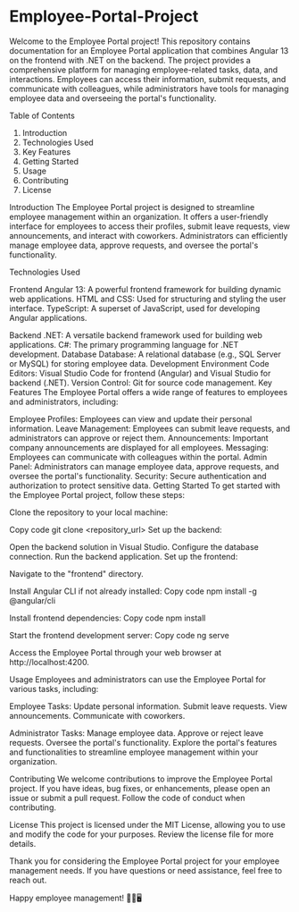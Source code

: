 # Employee-Portal-Project

Welcome to the Employee Portal project! This repository contains documentation for an Employee Portal application that combines Angular 13 on the frontend with .NET on the backend. The project provides a comprehensive platform for managing employee-related tasks, data, and interactions. Employees can access their information, submit requests, and communicate with colleagues, while administrators have tools for managing employee data and overseeing the portal's functionality.

Table of Contents

1. Introduction
2. Technologies Used
3. Key Features
4. Getting Started
5. Usage
6. Contributing
7. License
   
Introduction
The Employee Portal project is designed to streamline employee management within an organization. It offers a user-friendly interface for employees to access their profiles, submit leave requests, view announcements, and interact with coworkers. Administrators can efficiently manage employee data, approve requests, and oversee the portal's functionality.

Technologies Used

Frontend
Angular 13: A powerful frontend framework for building dynamic web applications.
HTML and CSS: Used for structuring and styling the user interface.
TypeScript: A superset of JavaScript, used for developing Angular applications.

Backend
.NET: A versatile backend framework used for building web applications.
C#: The primary programming language for .NET development.
Database
Database: A relational database (e.g., SQL Server or MySQL) for storing employee data.
Development Environment
Code Editors: Visual Studio Code for frontend (Angular) and Visual Studio for backend (.NET).
Version Control: Git for source code management.
Key Features
The Employee Portal offers a wide range of features to employees and administrators, including:

Employee Profiles: Employees can view and update their personal information.
Leave Management: Employees can submit leave requests, and administrators can approve or reject them.
Announcements: Important company announcements are displayed for all employees.
Messaging: Employees can communicate with colleagues within the portal.
Admin Panel: Administrators can manage employee data, approve requests, and oversee the portal's functionality.
Security: Secure authentication and authorization to protect sensitive data.
Getting Started
To get started with the Employee Portal project, follow these steps:

Clone the repository to your local machine:

Copy code
git clone <repository_url>
Set up the backend:

Open the backend solution in Visual Studio.
Configure the database connection.
Run the backend application.
Set up the frontend:

Navigate to the "frontend" directory.

Install Angular CLI if not already installed:
Copy code
npm install -g @angular/cli

Install frontend dependencies:
Copy code
npm install

Start the frontend development server:
Copy code
ng serve

Access the Employee Portal through your web browser at http://localhost:4200.

Usage
Employees and administrators can use the Employee Portal for various tasks, including:

Employee Tasks:
Update personal information.
Submit leave requests.
View announcements.
Communicate with coworkers.

Administrator Tasks:
Manage employee data.
Approve or reject leave requests.
Oversee the portal's functionality.
Explore the portal's features and functionalities to streamline employee management within your organization.

Contributing
We welcome contributions to improve the Employee Portal project. If you have ideas, bug fixes, or enhancements, please open an issue or submit a pull request. Follow the code of conduct when contributing.

License
This project is licensed under the MIT License, allowing you to use and modify the code for your purposes. Review the license file for more details.

Thank you for considering the Employee Portal project for your employee management needs. If you have questions or need assistance, feel free to reach out.

Happy employee management! 🌟👥🖥️
